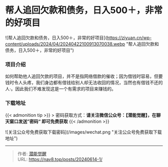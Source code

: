 # 帮人追回欠款和债务，日入500＋，非常的好项目




![帮人追回欠款和债务，日入500＋，非常的好项目](https://ziyuan.cn/wp-content/uploads/2024/04/20240422100913070038.webp &#34;帮人追回欠款和债务，日入500＋，非常的好项目&#34;)
###  项目介绍

如何帮助他人追回欠款的项目，并不是指网络借款的催收；因为借钱时容易，但要钱时令人头疼，我们身边都有借钱给别人却无法收回的情况，当然也有借钱不还的人·。因此我们不难发现这是一个有需求的项目来赚钱的。
### 下载地址




{{&lt; admonition tip &gt;}}
&gt; 密码获取方式：**请关注微信公众号：【潜能觉醒】，在聊天窗口发送”密码“ 即可免费获取**
{{&lt; /admonition &gt;}}


![关注公众号免费获取下载密码](/images/wechat.png &#34;关注公众号免费获取下载地址&#34;)

---

> 作者: [潜能觉醒](https://nav8.top)  
> URL: https://nav8.top/posts/20240614-1/  

